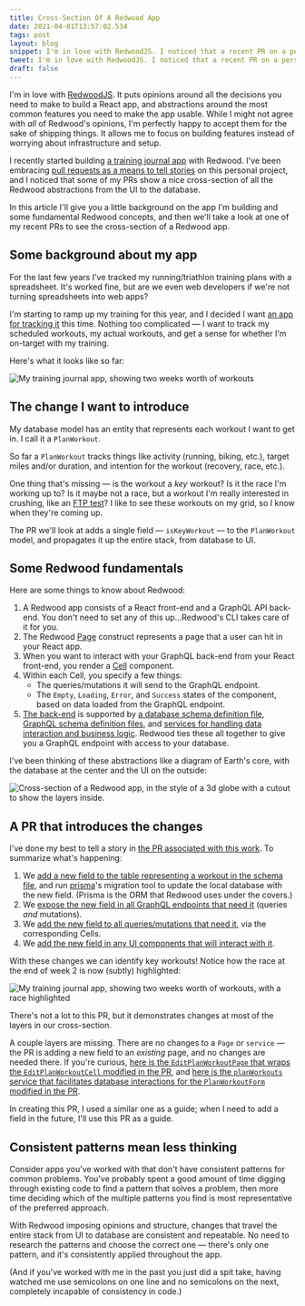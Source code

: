 ```yaml
---
title: Cross-Section Of A Redwood App
date: 2021-04-01T13:57:02.534
tags: post
layout: blog
snippet: I'm in love with RedwoodJS. I noticed that a recent PR on a personal project nicely captured a cross-section of a Redwood app — all the bits needed to pass data from the UI to the database and back.
tweet: I'm in love with RedwoodJS. I noticed that a recent PR on a personal project nicely captured a cross-section of a Redwood app — all the bits needed to pass data from the UI to the database and back.
draft: false
---
```


I'm in love with [RedwoodJS][redwoodjs]. It puts opinions around all the decisions you need to make to build a React app, and abstractions around the most common features you need to make the app usable. While I might not agree with _all_ of Redwood's opinions, I'm perfectly happy to accept them for the sake of shipping things. It allows me to focus on building features instead of worrying about infrastructure and setup.

I recently started building [a training journal app][pendulina] with Redwood. I've been embracing [pull requests as a means to tell stories](https://www.stevenhicks.me/blog/2021/03/prs-for-personal-projects/) on this personal project, and I noticed that some of my PRs show a nice cross-section of all the Redwood abstractions from the UI to the database.

In this article I'll give you a little background on the app I'm building and some fundamental Redwood concepts, and then we'll take a look at one of my recent PRs to see the cross-section of a Redwood app.

## Some background about my app

For the last few years I've tracked my running/triathlon training plans with a spreadsheet. It's worked fine, but are we even web developers if we're not turning spreadsheets into web apps?

I'm starting to ramp up my training for this year, and I decided I want [an app for tracking it][pendulina] this time. Nothing too complicated — I want to track my scheduled workouts, my actual workouts, and get a sense for whether I'm on-target with my training.

Here's what it looks like so far:

![My training journal app, showing two weeks worth of workouts](../pendulina-before.png)

## The change I want to introduce

My database model has an entity that represents each workout I want to get in. I call it a `PlanWorkout`. 

So far a `PlanWorkout` tracks things like activity (running, biking, etc.), target miles and/or duration, and intention for the workout (recovery, race, etc.). 

One thing that's missing — is the workout a _key_ workout? Is it the race I'm working up to? Is it maybe not a race, but a workout I'm really interested in crushing, like an [FTP test](https://www.triathlete.com/training/find-functional-threshold-power/)? I like to see these workouts on my grid, so I know when they're coming up.

The PR we'll look at adds a single field — `isKeyWorkout` — to the `PlanWorkout` model, and propagates it up the entire stack, from database to UI. 

## Some Redwood fundamentals

Here are some things to know about Redwood: 

1. A Redwood app consists of a React front-end and a GraphQL API back-end. You don't need to set any of this up...Redwood's CLI takes care of it for you.
2. The Redwood [Page](https://learn.redwoodjs.com/docs/tutorial/our-first-page) construct represents a page that a user can hit in your React app.
3. When you want to interact with your GraphQL back-end from your React front-end, you render a [Cell](https://learn.redwoodjs.com/docs/tutorial/cells) component. 
4. Within each Cell, you specify a few things: 
   * The queries/mutations it will send to the GraphQL endpoint.
   * The `Empty`, `Loading`, `Error`, and `Success` states of the component, based on data loaded from the GraphQL endpoint.
5. [The back-end](https://learn.redwoodjs.com/docs/tutorial/redwood-file-structure#the-api-directory) is supported by [a database schema definition file](https://github.com/pepopowitz/pendulina/blob/main/api/db/schema.prisma), [GraphQL schema definition files](https://github.com/pepopowitz/pendulina/blob/main/api/src/graphql/planWorkouts.sdl.js), and [services for handling data interaction and business logic](https://github.com/pepopowitz/pendulina/blob/main/api/src/services/planWorkouts/planWorkouts.js). Redwood ties these all together to give you a GraphQL endpoint with access to your database.

I've been thinking of these abstractions like a diagram of Earth's core, with the database at the center and the UI on the outside:

![Cross-section of a Redwood app, in the style of a 3d globe with a cutout to show the layers inside.](../cross-section.png)

## A PR that introduces the changes

I've done my best to tell a story in [the PR associated with this work](https://github.com/pepopowitz/pendulina/pull/28). To summarize what's happening: 

1. We [add a new field to the table representing a workout in the schema file](https://github.com/pepopowitz/pendulina/commit/5b524a05804f3e0c51f3b7ee103c072a7b1158df), and run [prisma](https://www.prisma.io/)'s migration tool to update the local database with the new field. (Prisma is the ORM that Redwood uses under the covers.)
2. We [expose the new field in all GraphQL endpoints that need it](https://github.com/pepopowitz/pendulina/pull/28/files#diff-09aba008345d26431717e3d7f5739bc7b66ff73456c93505ddd55a9fc06e489fR80) (queries _and_ mutations).
3. We [add the new field to all queries/mutations that need it](https://github.com/pepopowitz/pendulina/pull/28/files#diff-426f93dc3554728620e8e25c32bd5d4a4fbb7da8e702e0508718586e4fb00dc2R20), via the corresponding Cells.
4. We [add the new field in any UI components that will interact with it](https://github.com/pepopowitz/pendulina/pull/28/files#diff-61e6d2ce866a1c0722e323254f9fd7a792e86b6bde8597f53c05b72f254f2cf2R136). 

With these changes we can identify key workouts! Notice how the race at the end of week 2 is now (subtly) highlighted: 

![My training journal app, showing two weeks worth of workouts, with a race highlighted](../pendulina-after.png)

There's not a lot to this PR, but it demonstrates changes at most of the layers in our cross-section. 

A couple layers are missing. There are no changes to a `Page` or `service` — the PR is adding a new field to an _existing_ page, and no changes are needed there. If you're curious, [here is the `EditPlanWorkoutPage` that wraps the `EditPlanWorkoutCell` modified in the PR](https://github.com/pepopowitz/pendulina/blob/c52774d775e7a58b19a203684dff1e7f8bf86491/web/src/pages/EditPlanWorkoutPage/EditPlanWorkoutPage.js), and [here is the `planWorkouts` service that facilitates database interactions for the `PlanWorkoutForm` modified in the PR](https://github.com/pepopowitz/pendulina/blob/c52774d775e7a58b19a203684dff1e7f8bf86491/api/src/services/planWorkouts/planWorkouts.js).

In creating this PR, I used a similar one as a guide; when I need to add a field in the future, I'll use this PR as a guide.

## Consistent patterns mean less thinking

Consider apps you've worked with that don't have consistent patterns for common problems. You've probably spent a good amount of time digging through existing code to find a pattern that solves a problem, then more time deciding which of the multiple patterns you find is most representative of the preferred approach. 

With Redwood imposing opinions and structure, changes that travel the entire stack from UI to database are consistent and repeatable. No need to research the patterns and choose the correct one — there's only one pattern, and it's consistently applied throughout the app.

(And if you've worked with me in the past you just did a spit take, having watched me use semicolons on one line and no semicolons on the next, completely incapable of consistency in code.)



[redwoodjs]: https://redwoodjs.com/
[pendulina]: https://github.com/pepopowitz/pendulina